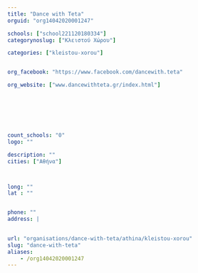 ```yaml
---
title: "Dance with Teta"
orguid: "org14042020001247"

schools: ["school221120180334"]
categorynoslug: ["Κλειστού Χώρου"]

categories: ["kleistou-xorou"]


org_facebook: "https://www.facebook.com/dancewith.teta"

org_website: ["www.dancewithteta.gr/index.html"]







count_schools: "0"
logo: ""

description: ""
cities: ["Αθήνα"]



long: ""
lat : ""


phone: ""
address: |
    

url: "organisations/dance-with-teta/athina/kleistou-xorou"
slug: "dance-with-teta"
aliases:
    - /org14042020001247
---
```



